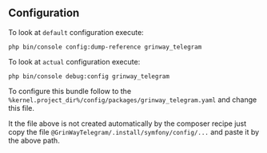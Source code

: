 Configuration
------
To look at `default` configuration execute:

```console
php bin/console config:dump-reference grinway_telegram
```

To look at `actual` configuration execute:

```console
php bin/console debug:config grinway_telegram
```

To configure this bundle follow to the
`%kernel.project_dir%/config/packages/grinway_telegram.yaml`
and change this file.

It the file above is not created automatically by the composer recipe
just copy the file
`@GrinWayTelegram/.install/symfony/config/...`
and paste it by the above path.
